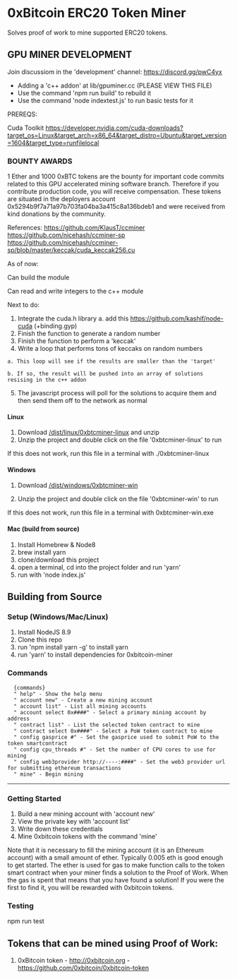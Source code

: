 
# 0xBitcoin ERC20 Token Miner

Solves proof of work to mine supported ERC20 tokens.  





## GPU MINER DEVELOPMENT
Join discussiom in the 'development' channel: https://discord.gg/pwC4yx

- Adding a 'c++ addon' at lib/gpuminer.cc  (PLEASE VIEW THIS FILE)
- Use the command 'npm run build' to rebuild it
- Use the command 'node indextest.js' to run basic tests for it


PREREQS:

Cuda Toolkit
https://developer.nvidia.com/cuda-downloads?target_os=Linux&target_arch=x86_64&target_distro=Ubuntu&target_version=1604&target_type=runfilelocal

 ### BOUNTY AWARDS
1 Ether and 1000 0xBTC tokens are the bounty for important code commits related to this GPU accelerated mining software branch. Therefore if you contribute production code, you will receive compensation. These tokens are situated in the deployers account 0x5294b9f7a71a97b703fa04ba3a415c8a136bdeb1 and were received from kind donations by the community.


References:
https://github.com/KlausT/ccminer
https://github.com/nicehash/ccminer-sp
https://github.com/nicehash/ccminer-sp/blob/master/keccak/cuda_keccak256.cu

As of now:

  Can build the module

  Can read and write integers to the c++ module

Next to do:
  1. Integrate the cuda.h library
    a. add this https://github.com/kashif/node-cuda  (+binding.gyp)
  2. Finish the function to generate a random number
  3. Finish the function to perform a 'keccak'
  4. Write a loop that performs tons of keccaks on random numbers

    a. This loop will see if the results are smaller than the 'target'

    b. If so, the result will be pushed into an array of solutions resising in the c++ addon

  5. The javascript process will poll for the solutions to acquire them and then send them off to the network as normal










#### Linux
1. Download [/dist/linux/0xbtcminer-linux](https://github.com/0xbitcoin/0xbitcoin-miner/raw/master/dist/0xbtcminer-linux.zip) and unzip
2. Unzip the project and double click on the file '0xbtcminer-linux' to run

If this does not work, run this file in a terminal with ./0xbtcminer-linux


#### Windows
1. Download [/dist/windows/0xbtcminer-win](https://github.com/0xbitcoin/0xbitcoin-miner/raw/master/dist/0xbtcminer-win.zip)

2. Unzip the project and double click on the file '0xbtcminer-win' to run

If this does not work, run this file in a terminal with 0xbtcminer-win.exe


#### Mac (build from source)
1. Install Homebrew & Node8
2. brew install yarn
3. clone/download this project
4. open a terminal, cd into the project folder and run 'yarn'
5. run with 'node index.js'

## Building from Source

### Setup (Windows/Mac/Linux)
1. Install NodeJS 8.9
2. Clone this repo
3. run 'npm install yarn -g' to install yarn
4. run 'yarn' to install dependencies for 0xbitcoin-miner


### Commands

      {commands}
      " help" - Show the help menu
      " account new" - Create a new mining account
      " account list" - List all mining accounts
      " account select 0x####" - Select a primary mining account by address
      " contract list" - List the selected token contract to mine
      " contract select 0x####" - Select a PoW token contract to mine
      " config gasprice #" - Set the gasprice used to submit PoW to the token smartcontract
      " config cpu_threads #" - Set the number of CPU cores to use for mining
      " config web3provider http://----:####" - Set the web3 provider url for submitting ethereum transactions
      " mine" - Begin mining




---------------

### Getting Started
1. Build a new mining account with 'account new'
2. View the private key with 'account list'
3. Write down these credentials
4. Mine 0xbitcoin tokens with the command 'mine'

Note that it is necessary to fill the mining account (it is an Ethereum account) with a small amount of ether.  Typically 0.005 eth is good enough to get started.  The ether is used for gas to make function calls to the token smart contract when your miner finds a solution to the Proof of Work.  When the gas is spent that means that you have found a solution! If you were the first to find it, you will be rewarded with 0xbitcoin tokens.  


### Testing

npm run test

## Tokens that can be mined using Proof of Work:

1. 0xBitcoin token - http://0xbitcoin.org - https://github.com/0xbitcoin/0xbitcoin-token
